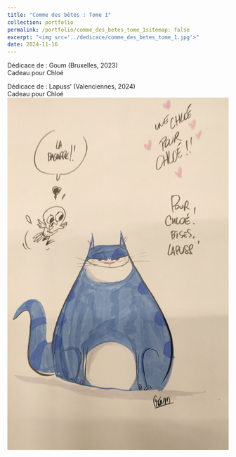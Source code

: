 ```yaml
---
title: "Comme des bêtes : Tome 1"
collection: portfolio
permalink: /portfolio/comme_des_betes_tome_1sitemap: false
excerpt: "<img src='../dedicace/comme_des_betes_tome_1.jpg'>"
date: 2024-11-16
---
```


Dédicace de : Goum (Bruxelles, 2023)<br>Cadeau pour Chloé

Dédicace de : Lapuss' (Valenciennes, 2024)<br>Cadeau pour Chloé
<img src='../dedicace/comme_des_betes_tome_1.jpg'>